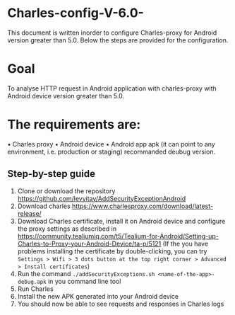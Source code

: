 # Charles-config-V-6.0-
This document is written inorder to configure Charles-proxy for Android version greater than 5.0. Below the steps
are provided for the configuration.

# Goal
To analyse HTTP request in Android application with charles-proxy with Android device version greater than 5.0.

# The requirements are:
 • Charles proxy
 • Android device
 • Android app apk (it can point to any environment, i.e. production or staging) recommanded deubug version.
 
## Step-by-step guide
1. Clone or download the repository https://github.com/levyitay/AddSecurityExceptionAndroid
2. Download charles https://www.charlesproxy.com/download/latest-release/
3. Download Charles certificate, install it on Android device and configure the proxy settings as described in 
https://community.tealiumiq.com/t5/Tealium-for-Android/Setting-up-Charles-to-Proxy-your-Android-Device/ta-p/5121
(If the you have problems installing the certificate by double-clicking, you can try `Settings > Wifi > 3 dots button at the top right corner > Advanced > Install certificates`)
4. Run the command `./addSecurityExceptions.sh <name-of-the-app>-debug.apk`  in you command line tool
5. Run Charles
6. Install the new APK generated into your Android device
7. You should now be able to see requests and responses in Charles logs
